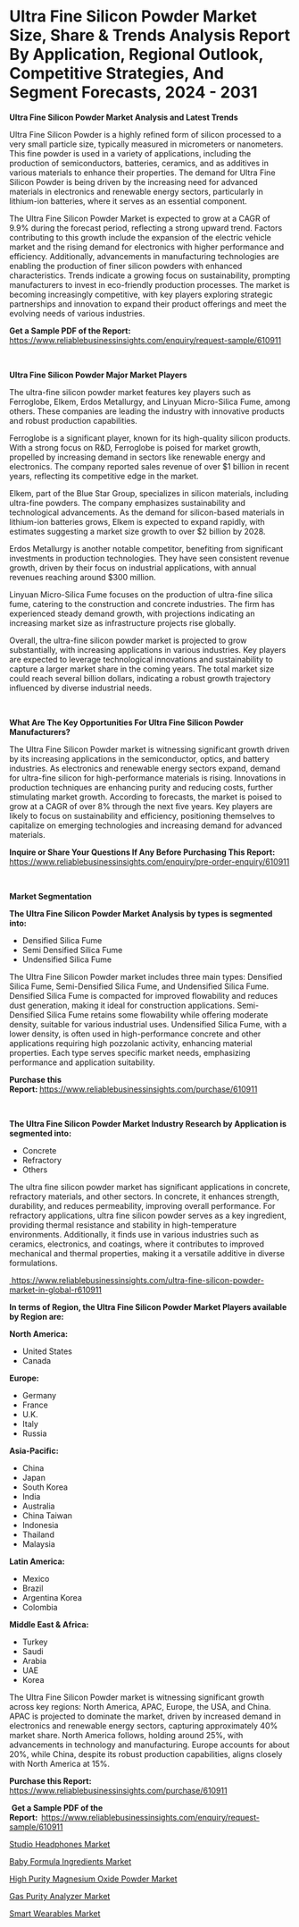 <p><h1>Ultra Fine Silicon Powder Market Size, Share & Trends Analysis Report By Application, Regional Outlook, Competitive Strategies, And Segment Forecasts, 2024 - 2031</h1></p><p><strong>Ultra Fine Silicon Powder Market Analysis and Latest Trends</strong></p>
<p><p>Ultra Fine Silicon Powder is a highly refined form of silicon processed to a very small particle size, typically measured in micrometers or nanometers. This fine powder is used in a variety of applications, including the production of semiconductors, batteries, ceramics, and as additives in various materials to enhance their properties. The demand for Ultra Fine Silicon Powder is being driven by the increasing need for advanced materials in electronics and renewable energy sectors, particularly in lithium-ion batteries, where it serves as an essential component.</p><p>The Ultra Fine Silicon Powder Market is expected to grow at a CAGR of 9.9% during the forecast period, reflecting a strong upward trend. Factors contributing to this growth include the expansion of the electric vehicle market and the rising demand for electronics with higher performance and efficiency. Additionally, advancements in manufacturing technologies are enabling the production of finer silicon powders with enhanced characteristics. Trends indicate a growing focus on sustainability, prompting manufacturers to invest in eco-friendly production processes. The market is becoming increasingly competitive, with key players exploring strategic partnerships and innovation to expand their product offerings and meet the evolving needs of various industries.</p></p>
<p><strong>Get a Sample PDF of the Report:&nbsp;</strong> <a href="https://www.reliablebusinessinsights.com/enquiry/request-sample/610911?utm_campaign=62&utm_medium=2&utm_source=Github&utm_content=ia&utm_term=29092024&utm_id=ultra-fine-silicon-powder">https://www.reliablebusinessinsights.com/enquiry/request-sample/610911</a></p>
<p>&nbsp;</p>
<p><strong>Ultra Fine Silicon Powder Major Market Players</strong></p>
<p><p>The ultra-fine silicon powder market features key players such as Ferroglobe, Elkem, Erdos Metallurgy, and Linyuan Micro-Silica Fume, among others. These companies are leading the industry with innovative products and robust production capabilities.</p><p>Ferroglobe is a significant player, known for its high-quality silicon products. With a strong focus on R&D, Ferroglobe is poised for market growth, propelled by increasing demand in sectors like renewable energy and electronics. The company reported sales revenue of over $1 billion in recent years, reflecting its competitive edge in the market.</p><p>Elkem, part of the Blue Star Group, specializes in silicon materials, including ultra-fine powders. The company emphasizes sustainability and technological advancements. As the demand for silicon-based materials in lithium-ion batteries grows, Elkem is expected to expand rapidly, with estimates suggesting a market size growth to over $2 billion by 2028.</p><p>Erdos Metallurgy is another notable competitor, benefiting from significant investments in production technologies. They have seen consistent revenue growth, driven by their focus on industrial applications, with annual revenues reaching around $300 million.</p><p>Linyuan Micro-Silica Fume focuses on the production of ultra-fine silica fume, catering to the construction and concrete industries. The firm has experienced steady demand growth, with projections indicating an increasing market size as infrastructure projects rise globally.</p><p>Overall, the ultra-fine silicon powder market is projected to grow substantially, with increasing applications in various industries. Key players are expected to leverage technological innovations and sustainability to capture a larger market share in the coming years. The total market size could reach several billion dollars, indicating a robust growth trajectory influenced by diverse industrial needs.</p></p>
<p>&nbsp;</p>
<p><strong>What Are The Key Opportunities For Ultra Fine Silicon Powder Manufacturers?</strong></p>
<p><p>The Ultra Fine Silicon Powder market is witnessing significant growth driven by its increasing applications in the semiconductor, optics, and battery industries. As electronics and renewable energy sectors expand, demand for ultra-fine silicon for high-performance materials is rising. Innovations in production techniques are enhancing purity and reducing costs, further stimulating market growth. According to forecasts, the market is poised to grow at a CAGR of over 8% through the next five years. Key players are likely to focus on sustainability and efficiency, positioning themselves to capitalize on emerging technologies and increasing demand for advanced materials.</p></p>
<p><strong>Inquire or Share Your Questions If Any Before Purchasing This Report:</strong> <a href="https://www.reliablebusinessinsights.com/enquiry/pre-order-enquiry/610911?utm_campaign=62&utm_medium=2&utm_source=Github&utm_content=ia&utm_term=29092024&utm_id=ultra-fine-silicon-powder">https://www.reliablebusinessinsights.com/enquiry/pre-order-enquiry/610911</a></p>
<p>&nbsp;</p>
<p><strong>Market Segmentation</strong></p>
<p><strong>The Ultra Fine Silicon Powder Market Analysis by types is segmented into:</strong></p>
<p><ul><li>Densified Silica Fume</li><li>Semi Densified Silica Fume</li><li>Undensified Silica Fume</li></ul></p>
<p><p>The Ultra Fine Silicon Powder market includes three main types: Densified Silica Fume, Semi-Densified Silica Fume, and Undensified Silica Fume. Densified Silica Fume is compacted for improved flowability and reduces dust generation, making it ideal for construction applications. Semi-Densified Silica Fume retains some flowability while offering moderate density, suitable for various industrial uses. Undensified Silica Fume, with a lower density, is often used in high-performance concrete and other applications requiring high pozzolanic activity, enhancing material properties. Each type serves specific market needs, emphasizing performance and application suitability.</p></p>
<p><strong>Purchase this Report:&nbsp;</strong><a href="https://www.reliablebusinessinsights.com/purchase/610911?utm_campaign=62&utm_medium=2&utm_source=Github&utm_content=ia&utm_term=29092024&utm_id=ultra-fine-silicon-powder">https://www.reliablebusinessinsights.com/purchase/610911</a></p>
<p>&nbsp;</p>
<p><strong>The Ultra Fine Silicon Powder Market Industry Research by Application is segmented into:</strong></p>
<p><ul><li>Concrete</li><li>Refractory</li><li>Others</li></ul></p>
<p><p>The ultra fine silicon powder market has significant applications in concrete, refractory materials, and other sectors. In concrete, it enhances strength, durability, and reduces permeability, improving overall performance. For refractory applications, ultra fine silicon powder serves as a key ingredient, providing thermal resistance and stability in high-temperature environments. Additionally, it finds use in various industries such as ceramics, electronics, and coatings, where it contributes to improved mechanical and thermal properties, making it a versatile additive in diverse formulations.</p></p>
<p><a href="https://www.reliablebusinessinsights.com/ultra-fine-silicon-powder-market-in-global-r610911?utm_campaign=62&utm_medium=2&utm_source=Github&utm_content=ia&utm_term=29092024&utm_id=ultra-fine-silicon-powder">&nbsp;https://www.reliablebusinessinsights.com/ultra-fine-silicon-powder-market-in-global-r610911</a></p>
<p><strong>In terms of Region, the Ultra Fine Silicon Powder Market Players available by Region are:</strong></p>
<p>
    <p> <strong> North America: </strong>
        <ul>
            <li>United States</li>
            <li>Canada</li>
        </ul>
        </p> 
    <p> <strong> Europe: </strong>
        <ul>
            <li>Germany</li>
            <li>France</li>
            <li>U.K.</li>
            <li>Italy</li>
            <li>Russia</li>
        </ul>
        </p> 
    <p> <strong> Asia-Pacific: </strong>
        <ul>
            <li>China</li>
            <li>Japan</li>
            <li>South Korea</li>
            <li>India</li>
            <li>Australia</li>
            <li>China Taiwan</li>
            <li>Indonesia</li>
            <li>Thailand</li>
            <li>Malaysia</li>
        </ul>
        </p> 
    <p> <strong> Latin America: </strong>
        <ul>
            <li>Mexico</li>
            <li>Brazil</li>
            <li>Argentina Korea</li>
            <li>Colombia</li>
        </ul>
        </p> 
    <p> <strong> Middle East & Africa: </strong>
        <ul>
            <li>Turkey</li>
            <li>Saudi</li>
            <li>Arabia</li>
            <li>UAE</li>
            <li>Korea</li>
        </ul>
    </p>
    </p>
<p><p>The Ultra Fine Silicon Powder market is witnessing significant growth across key regions: North America, APAC, Europe, the USA, and China. APAC is projected to dominate the market, driven by increased demand in electronics and renewable energy sectors, capturing approximately 40% market share. North America follows, holding around 25%, with advancements in technology and manufacturing. Europe accounts for about 20%, while China, despite its robust production capabilities, aligns closely with North America at 15%.</p></p>
<p><strong>Purchase this Report: </strong><a href="https://www.reliablebusinessinsights.com/purchase/610911?utm_campaign=62&utm_medium=2&utm_source=Github&utm_content=ia&utm_term=29092024&utm_id=ultra-fine-silicon-powder">https://www.reliablebusinessinsights.com/purchase/610911</a></p>
<p>&nbsp;<strong>Get a Sample PDF of the Report:&nbsp;&nbsp;</strong><a href="https://www.reliablebusinessinsights.com/enquiry/request-sample/610911?utm_campaign=62&utm_medium=2&utm_source=Github&utm_content=ia&utm_term=29092024&utm_id=ultra-fine-silicon-powder">https://www.reliablebusinessinsights.com/enquiry/request-sample/610911</a></p>
<p><strong></strong></p>
<p><p><a href="https://issuu.com/reportprime-2/docs/studio-headphones-market-size-2030._08f9aeb95b9914?utm_campaign=62&utm_medium=2&utm_source=Github&utm_content=ia&utm_term=29092024&utm_id=ultra-fine-silicon-powder">Studio Headphones Market</a></p><p><a href="https://github.com/DRIVERKAPAUL/Market-Research-Report-List-1/blob/main/baby-formula-ingredients-market.md?utm_campaign=62&utm_medium=2&utm_source=Github&utm_content=ia&utm_term=29092024&utm_id=ultra-fine-silicon-powder">Baby Formula Ingredients Market</a></p><p><a href="https://github.com/JudyWalsh475/Market-Research-Report-List-1/blob/main/high-purity-magnesium-oxide-powder-market.md?utm_campaign=62&utm_medium=2&utm_source=Github&utm_content=ia&utm_term=29092024&utm_id=ultra-fine-silicon-powder">High Purity Magnesium Oxide Powder Market</a></p><p><a href="https://www.linkedin.com/pulse/gas-purity-analyzer-market-size-segmentation-trends-growth-q6srf?utm_campaign=62&utm_medium=2&utm_source=Github&utm_content=ia&utm_term=29092024&utm_id=ultra-fine-silicon-powder">Gas Purity Analyzer Market</a></p><p><a href="https://issuu.com/reportprime-2/docs/smart-wearables-market-size-2030.pp_0e93b688321806?utm_campaign=62&utm_medium=2&utm_source=Github&utm_content=ia&utm_term=29092024&utm_id=ultra-fine-silicon-powder">Smart Wearables Market</a></p></p>
